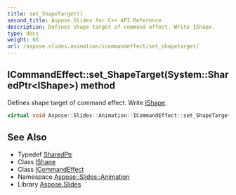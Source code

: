 ```yaml
---
title: set_ShapeTarget()
second_title: Aspose.Slides for C++ API Reference
description: Defines shape target of command effect. Write IShape.
type: docs
weight: 66
url: /aspose.slides.animation/icommandeffect/set_shapetarget/
---
```

## ICommandEffect::set_ShapeTarget(System::SharedPtr\<IShape\>) method


Defines shape target of command effect. Write [IShape](../../../aspose.slides/ishape/).

```cpp
virtual void Aspose::Slides::Animation::ICommandEffect::set_ShapeTarget(System::SharedPtr<IShape> value)=0
```

## See Also

* Typedef [SharedPtr](../../../system/sharedptr/)
* Class [IShape](../../../aspose.slides/ishape/)
* Class [ICommandEffect](../)
* Namespace [Aspose::Slides::Animation](../../)
* Library [Aspose.Slides](../../../)